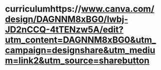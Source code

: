 # curriculumhttps://www.canva.com/design/DAGNNM8xBG0/lwbj-JD2nCCQ-4tTENzw5A/edit?utm_content=DAGNNM8xBG0&utm_campaign=designshare&utm_medium=link2&utm_source=sharebutton

